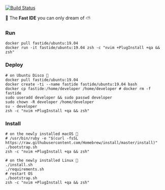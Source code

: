 [![Build Status](https://travis-ci.org/rusdevops/fast-ide.svg?branch=master)](https://travis-ci.org/rusdevops/fast-ide)

💨 The **Fast IDE** you can only dream of ⛅

### Run

```Shell
docker pull fastide/ubuntu:19.04
docker run -it fastide/ubuntu:19.04 zsh -c "nvim +PlugInstall +qa && zsh"
```

### Deploy

```Shell
# on Ubuntu Disco 🕺
docker pull fastide/ubuntu:19.04
docker create -ti --name fastide fastide/ubuntu:19.04 bash
docker cp fastide:/home/developer /home/developer # docker rm -f fastide
sudo useradd developer && sudo passwd developer
sudo chown -R developer /home/developer
su - developer
zsh -c "nvim +PlugInstall +qa && zsh"
```

### Install

```Shell
# on the newly installed macOS 🍎
# /usr/bin/ruby -e "$(curl -fsSL https://raw.githubusercontent.com/Homebrew/install/master/install)"
./bootstrap.sh
zsh -c "nvim +PlugInstall +qa && zsh"
```

```Shell
# on the newly installed Linux 🐧
./install.sh
./requirements.sh
# restart OS
./bootstrap.sh
zsh -c "nvim +PlugInstall +qa && zsh"
```
